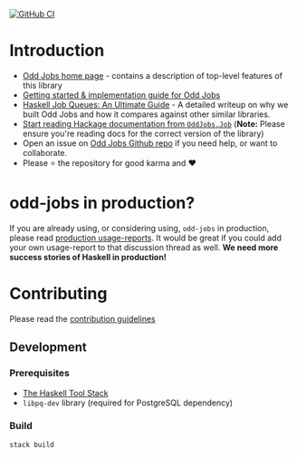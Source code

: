 [![GitHub CI](https://github.com/saurabhnanda/odd-jobs/workflows/CI/badge.svg)](https://github.com/saurabhnanda/odd-jobs/actions)

# Introduction

- [Odd Jobs home page](https://www.haskelltutorials.com/odd-jobs) - contains a description of top-level features of this library
- [Getting started & implementation guide for Odd Jobs](https://www.haskelltutorials.com/odd-jobs/guide.html)
- [Haskell Job Queues: An Ultimate Guide](https://www.haskelltutorials.com/odd-jobs/haskell-job-queues-ultimate-guide.html) - A detailed writeup on why we built Odd Jobs and how it compares against other similar libraries.
- [Start reading Hackage documentation from `OddJobs.Job`](https://hackage.haskell.org/package/odd-jobs-0.2.2/docs/OddJobs-Job.html) (**Note:** Please ensure you're reading docs for the correct version of the library)
- Open an issue on [Odd Jobs Github repo](https://github.com/saurabhnanda/odd-jobs) if you need  help, or want to collaborate.
- Please :star: the repository for good karma and :heart:

# odd-jobs in production?

If you are already using, or considering using, `odd-jobs` in production, please read [production usage-reports](https://github.com/saurabhnanda/odd-jobs/issues/44). It would be great if you could add your own usage-report to that discussion thread as well. **We need more success stories of Haskell in production!**

# Contributing

Please read the [contribution guidelines](./CONTRIBUTING.md)

## Development

### Prerequisites

- [The Haskell Tool Stack](https://docs.haskellstack.org/en/stable/README/#how-to-install)
- `libpq-dev` library (required for PostgreSQL dependency)

### Build

```bash
stack build
```
